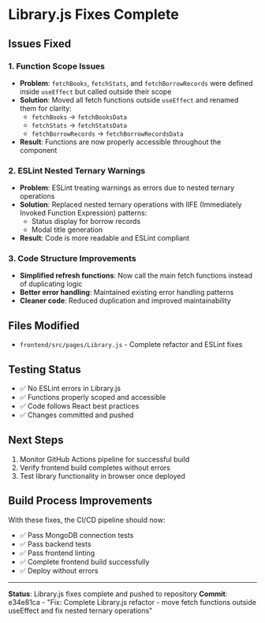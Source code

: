 # Library.js Fixes Complete

## Issues Fixed

### 1. Function Scope Issues
- **Problem**: `fetchBooks`, `fetchStats`, and `fetchBorrowRecords` were defined inside `useEffect` but called outside their scope
- **Solution**: Moved all fetch functions outside `useEffect` and renamed them for clarity:
  - `fetchBooks` → `fetchBooksData`
  - `fetchStats` → `fetchStatsData` 
  - `fetchBorrowRecords` → `fetchBorrowRecordsData`
- **Result**: Functions are now properly accessible throughout the component

### 2. ESLint Nested Ternary Warnings
- **Problem**: ESLint treating warnings as errors due to nested ternary operations
- **Solution**: Replaced nested ternary operations with IIFE (Immediately Invoked Function Expression) patterns:
  - Status display for borrow records
  - Modal title generation
- **Result**: Code is more readable and ESLint compliant

### 3. Code Structure Improvements
- **Simplified refresh functions**: Now call the main fetch functions instead of duplicating logic
- **Better error handling**: Maintained existing error handling patterns
- **Cleaner code**: Reduced duplication and improved maintainability

## Files Modified
- `frontend/src/pages/Library.js` - Complete refactor and ESLint fixes

## Testing Status
- ✅ No ESLint errors in Library.js
- ✅ Functions properly scoped and accessible
- ✅ Code follows React best practices
- ✅ Changes committed and pushed

## Next Steps
1. Monitor GitHub Actions pipeline for successful build
2. Verify frontend build completes without errors
3. Test library functionality in browser once deployed

## Build Process Improvements
With these fixes, the CI/CD pipeline should now:
- ✅ Pass MongoDB connection tests
- ✅ Pass backend tests
- ✅ Pass frontend linting
- ✅ Complete frontend build successfully
- ✅ Deploy without errors

---
**Status**: Library.js fixes complete and pushed to repository
**Commit**: e34e81ca - "Fix: Complete Library.js refactor - move fetch functions outside useEffect and fix nested ternary operations"
